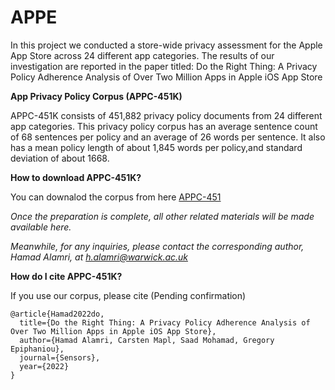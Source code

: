 # APPE
In this project we conducted a store-wide privacy assessment for the Apple App Store across 24 different app categories.
The results of our investigation are reported in the paper titled: Do the Right Thing: A Privacy Policy Adherence Analysis of Over Two Million Apps in Apple iOS App Store


**App Privacy Policy Corpus (APPC-451K)** 

APPC-451K consists of 451,882 privacy policy documents from 24 different app categories. This privacy policy corpus has an average sentence count of 68 sentences per policy and an average of 26 words per sentence. It also has a mean policy length of about 1,845 words per policy,and standard deviation of about 1668.

**How to download APPC-451K?**

You can downalod the corpus from here [APPC-451](https://drive.google.com/file/d/1pqrCBUuMRgJK8AJenMrlsKHjMAyocM1X/view?usp=share_link)


_Once the preparation is complete, all other related materials will be made available here._

*Meanwhile, for any inquiries, please contact the corresponding author, Hamad Alamri, at h.alamri@warwick.ac.uk*


**How do I cite APPC-451K?**

If you use our corpus, please cite (Pending confirmation)
```
@article{Hamad2022do,
  title={Do the Right Thing: A Privacy Policy Adherence Analysis of Over Two Million Apps in Apple iOS App Store},
  author={Hamad Alamri, Carsten Mapl, Saad Mohamad, Gregory Epiphaniou},
  journal={Sensors},
  year={2022}
}
```
